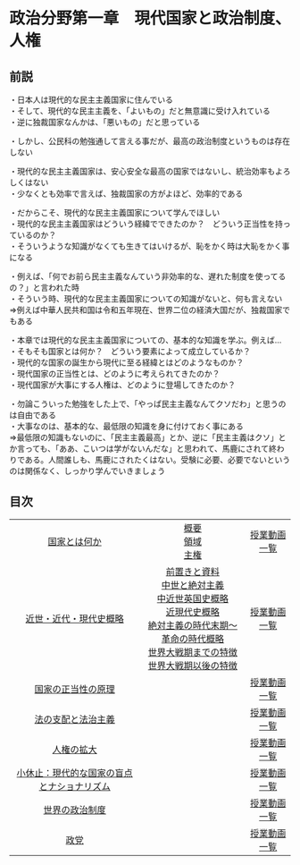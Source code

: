 # 政治分野第一章　現代国家と政治制度、人権
  
## 前説
・日本人は現代的な民主主義国家に住んでいる  
・そして、現代的な民主主義を、「よいもの」だと無意識に受け入れている  
・逆に独裁国家なんかは、「悪いもの」だと思っている  
  
・しかし、公民科の勉強通して言える事だが、最高の政治制度というものは存在しない  
  
・現代的な民主主義国家は、安心安全な最高の国家ではないし、統治効率もよろしくはない  
・少なくとも効率で言えば、独裁国家の方がよほど、効率的である  
  
・だからこそ、現代的な民主主義国家について学んでほしい  
・現代的な民主主義国家はどういう経緯でできたのか？　どういう正当性を持っているのか？  
・そういうような知識がなくても生きてはいけるが、恥をかく時は大恥をかく事になる  
  
・例えば、「何でお前ら民主主義なんていう非効率的な、遅れた制度を使ってるの？」と言われた時  
・そういう時、現代的な民主主義国家についての知識がないと、何も言えない  
⇒例えば中華人民共和国は令和五年現在、世界二位の経済大国だが、独裁国家でもある  
  
・本章では現代的な民主主義国家についての、基本的な知識を学ぶ。例えば…  
・そもそも国家とは何か？　どういう要素によって成立しているか？  
・現代的な国家の誕生から現代に至る経緯とはどのようなものか？  
・現代国家の正当性とは、どのように考えられてきたのか？  
・現代国家が大事にする人権は、どのように登場してきたのか？  
  
・勿論こういった勉強をした上で、「やっぱ民主主義なんてクソだわ」と思うのは自由である  
・大事なのは、基本的な、最低限の知識を身に付けておく事にある  
⇒最低限の知識もないのに、「民主主義最高」とか、逆に「民主主義はクソ」とか言っても、「ああ、こいつは学がないんだな」と思われて、馬鹿にされて終わりである。人間誰しも、馬鹿にされたくはない。受験に必要、必要でないというのは関係なく、しっかり学んでいきましょう  
  
## 目次

||||
|:----:|:----:|:----:|
|[国家とは何か](01_01.md)|[概要](01_01.md#●概要)<br>[領域](01_01.md#●領域)<br>[主権](01_01.md#●主権)|[授業動画一覧](LIST.md#国家とは何か)|  
|[近世・近代・現代史概略](01_02.md)|[前置きと資料](01_02.md#●前置きと資料)<br>[中世と絶対主義](01_02.md#●中世と絶対主義)<br>[中近世英国史概略](01_02.md#●中近世英国史概略)<br>[近現代史概略](01_02.md#●近現代史概略)<br>[絶対主義の時代末期～革命の時代概略](01_02.md#●絶対主義の時代末期～革命の時代概略)<br>[世界大戦期までの特徴](01_02.md#●世界大戦期までの特徴)<br>[世界大戦期以後の特徴](01_02.md#●世界大戦期以後の特徴)|[授業動画一覧](LIST.md#近世・近代・現代史概略)|  
[国家の正当性の原理](01_03.md)||[授業動画一覧](LIST.md#国家の正当性の原理)|  
[法の支配と法治主義](01_04.md)||[授業動画一覧](LIST.md#法の支配と法治主義)|  
[人権の拡大](01_05.md)||[授業動画一覧](LIST.md#人権の拡大)|  
[小休止：現代的な国家の盲点とナショナリズム](01_06.md)||[授業動画一覧](LIST.md#小休止現代的な国家の盲点とナショナリズム)|  
[世界の政治制度](01_07.md)||[授業動画一覧](LIST.md#世界の政治制度)|  
[政党](01_08.md)||[授業動画一覧](LIST.md#政党)|  


